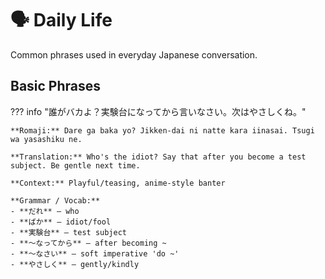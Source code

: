 # 🗣️ Daily Life

Common phrases used in everyday Japanese conversation.

## Basic Phrases

??? info "誰がバカよ？実験台になってから言いなさい。次はやさしくね。"
    
    **Romaji:** Dare ga baka yo? Jikken-dai ni natte kara iinasai. Tsugi wa yasashiku ne.
    
    **Translation:** Who's the idiot? Say that after you become a test subject. Be gentle next time.
    
    **Context:** Playful/teasing, anime-style banter
    
    **Grammar / Vocab:**
    - **だれ** — who
    - **ばか** — idiot/fool
    - **実験台** — test subject
    - **〜なってから** — after becoming ~
    - **〜なさい** — soft imperative 'do ~'
    - **やさしく** — gently/kindly